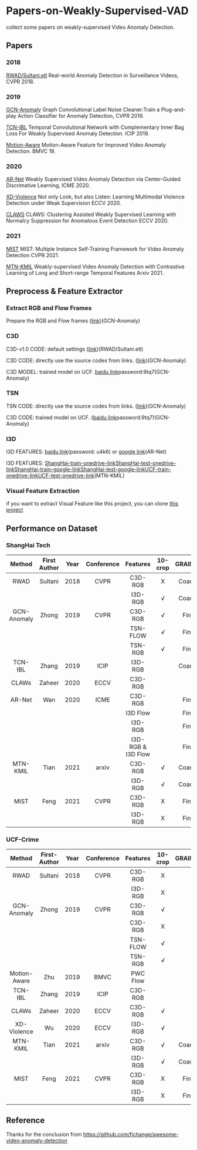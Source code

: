 # Papers-on-Weakly-Supervised-VAD
collect some papers on weakly-supervised Video Anomaly Detection.

## Papers
### 2018
[RWAD/Sultani.etl](http://openaccess.thecvf.com/content_cvpr_2018/papers/Sultani_Real-World_Anomaly_Detection_CVPR_2018_paper.pdf) Real-world Anomaly Detection in Surveillance Videos, CVPR 2018.

### 2019
[GCN-Anomaly](http://openaccess.thecvf.com/content_CVPR_2019/papers/Zhong_Graph_Convolutional_Label_Noise_Cleaner_Train_a_Plug-And-Play_Action_Classifier_CVPR_2019_paper.pdf) Graph Convolutional Label Noise Cleaner:Train a Plug-and-play Action Classifier for Anomaly Detection, CVPR 2019.

[TCN-IBL](https://ieeexplore.ieee.org/abstract/document/8803657/) Temporal Convolutional Network with Complementary Inner Bag Loss For Weakly Supervised Anomaly Detection. ICIP 2019.

[Motion-Aware](https://arxiv.org/pdf/1907.10211) Motion-Aware Feature for Improved Video Anomaly Detection. BMVC 19.

### 2020

[AR-Net](https://ieeexplore.ieee.org/document/9102722) Weakly Supervised Video Anomaly Detection via Center-Guided Discrimative Learning, ICME 2020.

[XD-Violence](https://arxiv.org/pdf/2007.04687.pdf) Not only Look, but also Listen: Learning Multimodal Violence Detection under Weak Supervision ECCV 2020.

[CLAWS](https://www.ecva.net/papers/eccv_2020/papers_ECCV/papers/123670358.pdf) CLAWS: Clustering Assisted Weakly Supervised Learning with Normalcy Suppression for Anomalous Event Detection ECCV 2020.


### 2021

[MIST](https://arxiv.org/abs/2104.01633) MIST: Multiple Instance Self-Training Framework for Video Anomaly Detection CVPR 2021.

[MTN-KMIL](https://arxiv.org/pdf/2101.10030.pdf) Weakly-supervised Video Anomaly Detection with Contrastive Learning of Long and Short-range Temporal Features Arxiv 2021.



## Preprocess & Feature Extractor

### Extract RGB and Flow Frames
Prepare the RGB and Flow frames ([link](https://github.com/yjxiong/temporal-segment-networks))(GCN-Anomaly)

### C3D
C3D-v1.0 CODE: default settings ([link](https://github.com/facebook/C3D))(RWAD/Sultani.etl)

C3D CODE: directly use the source codes from links. ([link](https://github.com/yjxiong/caffe/tree/3D))(GCN-Anomaly)

C3D MODEL: trained model on UCF. [baidu link](https://pan.baidu.com/s/1xmmlKYRu3Vd6FrzCeG1xng)password:9tq7(GCN-Anomaly)

### TSN
TSN CODE: directly use the source codes from links. ([link](https://github.com/yjxiong/temporal-segment-networks))(GCN-Anomaly)

C3D CODE: trained model on UCF. ([baidu link](https://pan.baidu.com/s/1xmmlKYRu3Vd6FrzCeG1xng)password:9tq7)(GCN-Anomaly)

### I3D
I3D FEATURES: [baidu link](https://pan.baidu.com/s/1Cn1BDw6EnjlMbBINkbxHSQ)(password: u4k6) or [google link](https://drive.google.com/file/d/193jToyF8F5rv1SCgRiy_zbW230OrVkuT/view?usp=sharing)(AR-Net)

I3D FEATURES: [ShangHai-train-onedrive-link](https://uao365-my.sharepoint.com/:f:/g/personal/a1697106_adelaide_edu_au/EiLi_oBQnAFCq3UG184p_akB2sV7szCWvOV9PtaKJ6lxtQ?e=MeM3TE)[ShangHai-test-onedrive-link](https://uao365-my.sharepoint.com/:f:/g/personal/a1697106_adelaide_edu_au/EvUUrWqpWqVHrXBzxbzAdD8BGiZBiumWWOaZmQ_AMAkAdg?e=P1rwCg)[ShangHai-train-google-link](https://drive.google.com/drive/folders/1L71Qa0gao6aLVhSjL0H-u2khmTRKcmQs?usp=sharing)[ShangHai-test-google-link](https://drive.google.com/drive/folders/1z-CQPpVtTyfZyPKZdv2hZ-h2oMF6s8ep?usp=sharing)[UCF-train-onedrive-link](https://uao365-my.sharepoint.com/:f:/g/personal/a1697106_adelaide_edu_au/ErCr6bjDzzZPstgposv1ttYBudL8UVnap6eHS46fFbooAQ?e=RZsMtA)[UCF-test-onedrive-link](https://uao365-my.sharepoint.com/:f:/g/personal/a1697106_adelaide_edu_au/EsmBEpklrShEjTFOWTd5FooBVXbeoDHTTqPZn60Vj3Guhg?e=hvv46w)(MTN-KMIL)


### Visual Feature Extraction
if you want to extract Visual Feature like this project, you can clone [this project](https://github.com/wanboyang/anomaly_feature)


## Performance on Dataset

### ShangHai Tech

|   Method    |First Author| Year | Conference |      Features       | 10-crop | GRAINED |  AUC   | FAR  |              |                                                              |
| :---------: | :-----: | :--: | :--------: | :-----------------: | :-----: | :-----: | :----: | ---- | ------------ | ------------------------------------------------------------ |
|    RWAD     | Sultani | 2018 |    CVPR    |       C3D-RGB       |    X    | Coarse  | 86.30  | 0.15 |              | Official(Keras)[code](https://github.com/WaqasSultani/AnomalyDetectionCVPR2018) |
|             |         |      |            |       I3D-RGB       |    √    | Coarse  | 85.33  |      | Re-implement |                                                              |
| GCN-Anomaly |  Zhong  | 2019 |    CVPR    |       C3D-RGB       |    √    |  Fine   | 76.44  |      |              | Official(Pytorch)[code](https://github.com/jx-zhong-for-academic-purpose/GCN-Anomaly-Detection) |
|             |         |      |            |      TSN-FLOW       |    √    |  Fine   | 84.13  |      |              |                                                              |
|             |         |      |            |       TSN-RGB       |    √    |  Fine   | 84.44  |      |              |                                                              |
|   TCN-IBL   |  Zhang  | 2019 |    ICIP    |       I3D-RGB       |         | Coarse  | 82.50  |      |              |                                                              |
|    CLAWs    | Zaheer  | 2020 |    ECCV    |       C3D-RGB       |         |         | 89.67  |      |              |                                                              |
|   AR-Net    |   Wan   | 2020 |    ICME    |       C3D-RGB       |         |  Fine   | 85.01* | 0.57 | Re-implement | Official(Pytorch)[code](https://github.com/wanboyang/Anomaly_AR_Net_ICME_2020) |
|             |         |      |            |      I3D Flow       |         |  Fine   | 82.32  |      |              |                                                              |
|             |         |      |            |       I3D-RGB       |         |  Fine   | 85.38  | 0.27 |              |                                                              |
|             |         |      |            | I3D-RGB & I3D  Flow |         |  Fine   | 91.24  | 0.10 |              |                                                              |
|    MTN-KMIL |  Tian   | 2021 |   arxiv    |       C3D-RGB       |    √    | Coarse  | 91.51  |      |              | Official(Pytorch)[Code](https://github.com/tianyu0207/MTN-KMIL) |
|             |         |      |            |       I3D-RGB       |    √    | Coarse  | 97.21  |      |              |                                                              |
|    MIST     |  Feng   | 2021 |    CVPR    |       C3D-RGB       |    X    |  Fine   | 93.13  | 1.71 |              |                                                              |
|             |         |      |            |       I3D-RGB       |    X    |  Fine   | 94.83  | 0.05 |              |                                                              |


### UCF-Crime


|    Method    |First-Author| Year | Conference | Features | 10-crop | GRAINED |  AUC  | FAR  |              |                                                              |
| :----------: | :-----: | :--: | :--------: | :------: | :-----: | :-----: | :---: | :--: | ------------ | ------------------------------------------------------------ |
|     RWAD     | Sultani | 2018 |    CVPR    | C3D-RGB  |    X    |         | 75.41 | 1.9  |              | Official(Keras)[code](https://github.com/WaqasSultani/AnomalyDetectionCVPR2018) |
|              |         |      |            | I3D-RGB  |    X    |         | 77.92 |      |              |                                                              |
| GCN-Anomaly  |  Zhong  | 2019 |    CVPR    | C3D-RGB  |    √    |         | 81.08 | 2.2  |              | Official(Pytorch)[code](https://github.com/jx-zhong-for-academic-purpose/GCN-Anomaly-Detection) |
|              |         |      |            | C3D-RGB  |    X    |         | 80.67 | 3.3  | Re-implement |                                                              |
|              |         |      |            | TSN-FLOW |    √    |         | 78.08 |      |              |                                                              |
|              |         |      |            | TSN-RGB  |    √    |         | 82.12 |      |              |                                                              |
| Motion-Aware |   Zhu   | 2019 |    BMVC    | PWC Flow |         |         | 79.00 |      |              |                                                              |
|   TCN-IBL    |  Zhang  | 2019 |    ICIP    | C3D-RGB  |         |         | 78.66 |      |              |                                                              |
|    CLAWs     | Zaheer  | 2020 |    ECCV    | C3D-RGB  |    √    |         | 83.03 |      |              |                                                              |
| XD-Violence  |   Wu    | 2020 |    ECCV    | I3D-RGB  |    √    |         | 82.44 |      |              |                                                              |
|   MTN-KMIL   |  Tian   | 2021 |   arxiv    | C3D-RGB  |    √    | Coarse  | 83.28 |      |              | Official(Pytorch)[Code](https://github.com/tianyu0207/MTN-KMIL) |
|              |         |      |            | I3D-RGB  |    √    | Coarse  | 84.03 |      |              |                                                              |
|     MIST     |  Feng   | 2021 |    CVPR    | C3D-RGB  |    X    |  Fine   | 81.40 | 2.19 |              |                                                              |
|              |         |      |            | I3D-RGB  |    X    |  Fine   | 82.30 | 0.13 |              |                                                              |

## Reference
Thanks for the conclusion from https://github.com/fjchange/awesome-video-anomaly-detection
